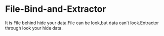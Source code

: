 # File-Bind-and-Extractor
It is File behind hide your data.File can be look,but data can't look.Extractor through look your hide data.
